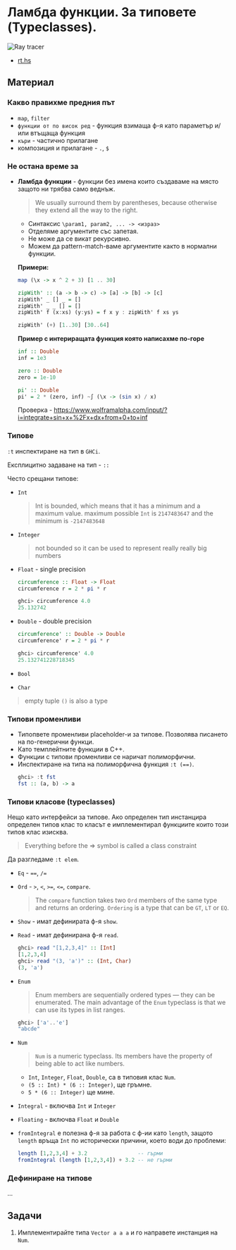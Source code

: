 # Ламбда функции. За типовете (Typeclasses).

![Ray tracer](../assets/rt-hs2.gif)

- [rt.hs](./rt.hs)

## Материал

### Какво правихме предния път

- `map`, `filter`
- `функции от по висок ред` - функция взимаща ф-я като параметър и/или втъщаща функция
- `къри` - частично прилагане
- композиция и прилагане - `.`, `$`

### Не остана време за

- **Ламбда функции** - функции без имена които създаваме на място защото ни трябва само веднъж.

  > We usually surround them by parentheses, because otherwise they extend all the way to the right.

  - Синтаксис `\param1, param2, ... -> <израз>`
  - Отделяме аргументите със запетая.
  - Не може да се викат рекурсивно.
  - Можем да pattern-match-ваме аргументите както в нормални функции.

  **Примери:**

  ```hs
  map (\x -> x ^ 2 + 3) [1 .. 30]
  ```

  ```hs
  zipWith' :: (a -> b -> c) -> [a] -> [b] -> [c]
  zipWith' _ [] _ = []
  zipWith' _ _ [] = []
  zipWith' f (x:xs) (y:ys) = f x y : zipWith' f xs ys

  zipWith' (+) [1..30] [30..64]
  ```

  **Пример с интериращата функция която написахме по-горе**

  ```hs
  inf :: Double
  inf = 1e3

  zero :: Double
  zero = 1e-10

  pi' :: Double
  pi' = 2 * (zero, inf) ~∫ (\x -> (sin x) / x)
  ```

  Проверка - <https://www.wolframalpha.com/input/?i=integrate+sin+x+%2Fx+dx+from+0+to+inf>

### Типове

`:t` инспектиране на тип в `GHCi`.

Експлицитно задаване на тип - `::`

Често срещани типове:

- `Int`
  > Int is bounded, which means that it has a minimum and a maximum value.
  > maximum possible `Int` is `2147483647` and the minimum is `-2147483648`
- `Integer`
  > not bounded so it can be used to represent really really big numbers
- `Float` - single precision

  ```hs
  circumference :: Float -> Float
  circumference r = 2 * pi * r

  ghci> circumference 4.0
  25.132742
  ```

- `Double` - double precision

  ```hs
  circumference' :: Double -> Double
  circumference' r = 2 * pi * r

  ghci> circumference' 4.0
  25.132741228718345
  ```

- `Bool`
- `Char`

> empty tuple `()` is also a type

### Типови променливи

- Типопвете променливи placeholder-и за типове. Позволява писането на по-генерични функци.
- Като темплейтните функции в C++.
- Функции с типови променливи се наричат полиморфични.
- Инспектиране на типа на полиморфична функция `:t (==)`.
  ```hs
  ghci> :t fst
  fst :: (a, b) -> a
  ```

### Типови класове (typeclasses)

Нещо като интерфейси за типове. Ако определен тип инстанцира определен типов клас
то класът е имплементирал функциите които този типов клас изисква.

> Everything before the => symbol is called a class constraint

Да разгледаме `:t elem`.

- `Eq` - `==`, `/=`
- `Ord` - `>`, `<`, `>=`, `<=`, `compare`.
  > The `compare` function takes two `Ord` members of the same type and returns an ordering. `Ordering` is a type that can be `GT`, `LT` or `EQ`.
- `Show` - имат дефинирата ф-я `show`.
- `Read` - имат дефинирана ф-я `read`.
  ```hs
  ghci> read "[1,2,3,4]" :: [Int]
  [1,2,3,4]
  ghci> read "(3, 'a')" :: (Int, Char)
  (3, 'a')
  ```
- `Enum`
  > Enum members are sequentially ordered types — they can be enumerated. The main advantage of the `Enum` typeclass is that we can use its types in list ranges.
  ```hs
  ghci> ['a'..'e']
  "abcde"
  ```
- `Num`

  > `Num` is a numeric typeclass. Its members have the property of being able to act like numbers.

  - `Int`, `Integer`, `Float`, `Double`, са в типовия клас `Num`.
  - `(5 :: Int) * (6 :: Integer)`, ще гръмне.
  - `5 * (6 :: Integer)` ще мине.

- `Integral` - включва `Int` и `Integer`
- `Floating` - включва `Float` и `Double`

- `fromIntegral` е полезна ф-я за работа с ф-ии като `length`, защото `length` връща `Int` по исторически причини, което води до проблеми:
  ```hs
  length [1,2,3,4] + 3.2                -- гърми
  fromIntegral (length [1,2,3,4]) + 3.2 -- не гърми
  ```

### Дефиниране на типове

...

## Задачи

1. Имплементирайте типа `Vector a a a` и го направете инстанция на `Num`.

